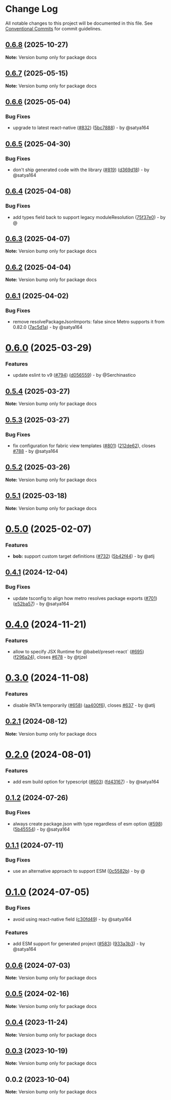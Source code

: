 # Change Log

All notable changes to this project will be documented in this file.
See [Conventional Commits](https://conventionalcommits.org) for commit guidelines.

## [0.6.8](https://github.com/callstack/react-native-builder-bob/compare/docs@0.6.7...docs@0.6.8) (2025-10-27)

**Note:** Version bump only for package docs

## [0.6.7](https://github.com/callstack/react-native-builder-bob/compare/docs@0.6.6...docs@0.6.7) (2025-05-15)

**Note:** Version bump only for package docs

## [0.6.6](https://github.com/callstack/react-native-builder-bob/compare/docs@0.6.5...docs@0.6.6) (2025-05-04)

### Bug Fixes

- upgrade to latest react-native ([#832](https://github.com/callstack/react-native-builder-bob/issues/832)) ([5bc7888](https://github.com/callstack/react-native-builder-bob/commit/5bc7888a43b105014a62aba28cd1ad55465ea9d3)) - by @satya164

## [0.6.5](https://github.com/callstack/react-native-builder-bob/compare/docs@0.6.4...docs@0.6.5) (2025-04-30)

### Bug Fixes

- don't ship generated code with the library ([#819](https://github.com/callstack/react-native-builder-bob/issues/819)) ([d369d18](https://github.com/callstack/react-native-builder-bob/commit/d369d18ed67edcc66cb8da67266e769be3ad271d)) - by @satya164

## [0.6.4](https://github.com/callstack/react-native-builder-bob/compare/docs@0.6.3...docs@0.6.4) (2025-04-08)

### Bug Fixes

- add types field back to support legacy moduleResolution ([75f37e0](https://github.com/callstack/react-native-builder-bob/commit/75f37e0a3a4dc41a277b72d5378f47946e179b2a)) - by @

## [0.6.3](https://github.com/callstack/react-native-builder-bob/compare/docs@0.6.2...docs@0.6.3) (2025-04-07)

**Note:** Version bump only for package docs

## [0.6.2](https://github.com/callstack/react-native-builder-bob/compare/docs@0.6.1...docs@0.6.2) (2025-04-04)

**Note:** Version bump only for package docs

## [0.6.1](https://github.com/callstack/react-native-builder-bob/compare/docs@0.6.0...docs@0.6.1) (2025-04-02)

### Bug Fixes

- remove resolvePackageJsonImports: false since Metro supports it from 0.82.0 ([7ac5d1a](https://github.com/callstack/react-native-builder-bob/commit/7ac5d1a93f1a2f154eefa4aa5bde06e6f5b6b249)) - by @satya164

# [0.6.0](https://github.com/callstack/react-native-builder-bob/compare/docs@0.5.4...docs@0.6.0) (2025-03-29)

### Features

- update eslint to v9 ([#794](https://github.com/callstack/react-native-builder-bob/issues/794)) ([d056559](https://github.com/callstack/react-native-builder-bob/commit/d056559559ed09d77779d95cb323572971b1dc75)) - by @Serchinastico

## [0.5.4](https://github.com/callstack/react-native-builder-bob/compare/docs@0.5.3...docs@0.5.4) (2025-03-27)

**Note:** Version bump only for package docs

## [0.5.3](https://github.com/callstack/react-native-builder-bob/compare/docs@0.5.2...docs@0.5.3) (2025-03-27)

### Bug Fixes

- fix configuration for fabric view templates ([#801](https://github.com/callstack/react-native-builder-bob/issues/801)) ([212de62](https://github.com/callstack/react-native-builder-bob/commit/212de62ccac91b8d4ea3015c33985f45bae5a45e)), closes [#788](https://github.com/callstack/react-native-builder-bob/issues/788) - by @satya164

## [0.5.2](https://github.com/callstack/react-native-builder-bob/compare/docs@0.5.1...docs@0.5.2) (2025-03-26)

**Note:** Version bump only for package docs

## [0.5.1](https://github.com/callstack/react-native-builder-bob/compare/docs@0.5.0...docs@0.5.1) (2025-03-18)

**Note:** Version bump only for package docs

# [0.5.0](https://github.com/callstack/react-native-builder-bob/compare/docs@0.4.1...docs@0.5.0) (2025-02-07)

### Features

- **bob:** support custom target definitions ([#732](https://github.com/callstack/react-native-builder-bob/issues/732)) ([5b42f44](https://github.com/callstack/react-native-builder-bob/commit/5b42f440fc609d9a49b94a5435276acda9d0ade7)) - by @atlj

## [0.4.1](https://github.com/callstack/react-native-builder-bob/compare/docs@0.4.0...docs@0.4.1) (2024-12-04)

### Bug Fixes

- update tsconfig to align how metro resolves package exports ([#701](https://github.com/callstack/react-native-builder-bob/issues/701)) ([e52ba57](https://github.com/callstack/react-native-builder-bob/commit/e52ba57a6c629e5a2e867d9925064e7c1653eb84)) - by @satya164

# [0.4.0](https://github.com/callstack/react-native-builder-bob/compare/docs@0.3.0...docs@0.4.0) (2024-11-21)

### Features

- allow to specify JSX Runtime for @babel/preset-react` ([#695](https://github.com/callstack/react-native-builder-bob/issues/695)) ([f296a24](https://github.com/callstack/react-native-builder-bob/commit/f296a249edc47bf06c6fc99eb303ab40e28c85be)), closes [#678](https://github.com/callstack/react-native-builder-bob/issues/678) - by @tjzel

# [0.3.0](https://github.com/callstack/react-native-builder-bob/compare/docs@0.2.1...docs@0.3.0) (2024-11-08)

### Features

- disable RNTA temporarily ([#658](https://github.com/callstack/react-native-builder-bob/issues/658)) ([aa400f6](https://github.com/callstack/react-native-builder-bob/commit/aa400f622d6953ff949bd749d7bc4c9af397f486)), closes [#637](https://github.com/callstack/react-native-builder-bob/issues/637) - by @atlj

## [0.2.1](https://github.com/callstack/react-native-builder-bob/compare/docs@0.2.0...docs@0.2.1) (2024-08-12)

**Note:** Version bump only for package docs

# [0.2.0](https://github.com/callstack/react-native-builder-bob/compare/docs@0.1.2...docs@0.2.0) (2024-08-01)

### Features

- add esm build option for typescript ([#603](https://github.com/callstack/react-native-builder-bob/issues/603)) ([fd43167](https://github.com/callstack/react-native-builder-bob/commit/fd4316745303fd41036e392b9fa4747f1679bacf)) - by @satya164

## [0.1.2](https://github.com/callstack/react-native-builder-bob/compare/docs@0.1.1...docs@0.1.2) (2024-07-26)

### Bug Fixes

- always create package.json with type regardless of esm option ([#598](https://github.com/callstack/react-native-builder-bob/issues/598)) ([5b45554](https://github.com/callstack/react-native-builder-bob/commit/5b455542fec82fa9edfb41c0da0ddceb4e72c485)) - by @satya164

## [0.1.1](https://github.com/callstack/react-native-builder-bob/compare/docs@0.1.0...docs@0.1.1) (2024-07-11)

### Bug Fixes

- use an alternative approach to support ESM ([0c5582b](https://github.com/callstack/react-native-builder-bob/commit/0c5582bb66f5581693e8e9913f80d2fd40d4d7c5)) - by @

# [0.1.0](https://github.com/callstack/react-native-builder-bob/compare/docs@0.0.6...docs@0.1.0) (2024-07-05)

### Bug Fixes

- avoid using react-native field ([c30fd49](https://github.com/callstack/react-native-builder-bob/commit/c30fd497b68e2b690c63f2bf077439ea7a973bd9)) - by @satya164

### Features

- add ESM support for generated project ([#583](https://github.com/callstack/react-native-builder-bob/issues/583)) ([933a3b3](https://github.com/callstack/react-native-builder-bob/commit/933a3b38e0c8426111f956518edd4488c8ed75bc)) - by @satya164

## [0.0.6](https://github.com/callstack/react-native-builder-bob/compare/docs@0.0.5...docs@0.0.6) (2024-07-03)

**Note:** Version bump only for package docs

## [0.0.5](https://github.com/callstack/react-native-builder-bob/compare/docs@0.0.4...docs@0.0.5) (2024-02-16)

**Note:** Version bump only for package docs

## [0.0.4](https://github.com/callstack/react-native-builder-bob/compare/docs@0.0.3...docs@0.0.4) (2023-11-24)

**Note:** Version bump only for package docs

## [0.0.3](https://github.com/callstack/react-native-builder-bob/compare/docs@0.0.2...docs@0.0.3) (2023-10-19)

**Note:** Version bump only for package docs

## 0.0.2 (2023-10-04)

**Note:** Version bump only for package docs

